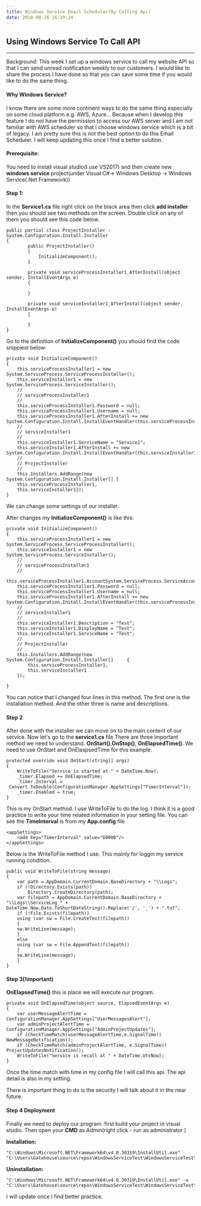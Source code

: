 ```yaml
---
title: Windows Service Email Schedular(By Calling Api)
date: 2018-08-26 16:29:24
---
```


## Using Windows Service To Call API

---

Background: This week I set up a windows service to call my website API so that I can send unread notification weekly to our customers. I would like to share the process I have done so that you can save some time if you would like to do the same thing.

#### Why Windows Service?

I know there are some more continent ways to do the same thing especially on some cloud platform e.g. AWS, Azure... Because when I develop this feature I do not have the permission to access our AWS server and I am not familiar with AWS scheduler so that I choose windows service which is a bit of  legacy. I am pretty sure this is not the best option to do this Email Scheduler. I will keep updating this once I find a better solution.

#### Prerequisite:

You need to install visual studio(I use VS2017) and then create new **windows service** project(under Visual C#-> Windows Desktop -> Windows Service(.Net Framework))

#### Step 1:

In the **Service1.cs** file right click on the black area then click **add installer** then you should see two methods on the screen. Double click on any of them you should see this code below.
```
public partial class ProjectInstaller : System.Configuration.Install.Installer
{
        public ProjectInstaller()
        {
            InitializeComponent();
        }
    
        private void serviceProcessInstaller1_AfterInstall(object sender, InstallEventArgs e)
        {
    
        }
    
        private void serviceInstaller1_AfterInstall(object sender, InstallEventArgs e)
        {
    
        }
}
```
Go to the definition of **InitializeComponent()** you should find the code snippiest below:

```
private void InitializeComponent()
{
    this.serviceProcessInstaller1 = new System.ServiceProcess.ServiceProcessInstaller();
    this.serviceInstaller1 = new System.ServiceProcess.ServiceInstaller();
    // 
    // serviceProcessInstaller1
    // 
    this.serviceProcessInstaller1.Password = null;
    this.serviceProcessInstaller1.Username = null;
    this.serviceProcessInstaller1.AfterInstall += new System.Configuration.Install.InstallEventHandler(this.serviceProcessInstaller1_AfterInstall);
    // 
    // serviceInstaller1
    // 
    this.serviceInstaller1.ServiceName = "Service1";
    this.serviceInstaller1.AfterInstall += new System.Configuration.Install.InstallEventHandler(this.serviceInstaller1_AfterInstall);
    // 
    // ProjectInstaller
    // 
    this.Installers.AddRange(new System.Configuration.Install.Installer[] {
    this.serviceProcessInstaller1,
    this.serviceInstaller1});
}
```

We can change some settings of our installer.

After changes my **InitializeComponent()** is like this:

```
private void InitializeComponent()
{
    this.serviceProcessInstaller1 = new 	          System.ServiceProcess.ServiceProcessInstaller();
    this.serviceInstaller1 = new System.ServiceProcess.ServiceInstaller();
    // 
    // serviceProcessInstaller1
    // 
    this.serviceProcessInstaller1.AccountSystem.ServiceProcess.ServiceAccount.LocalSystem;
    this.serviceProcessInstaller1.Password = null;
    this.serviceProcessInstaller1.Username = null;
    this.serviceProcessInstaller1.AfterInstall += new System.Configuration.Install.InstallEventHandler(this.serviceProcessInstaller1_AfterInstall);
    // 
    // serviceInstaller1
    // 
    this.serviceInstaller1.Description = "Test";
    this.serviceInstaller1.DisplayName = "Test";
    this.serviceInstaller1.ServiceName = "Test";
    // 
    // ProjectInstaller
    // 
    this.Installers.AddRange(new System.Configuration.Install.Installer[]     {
        this.serviceProcessInstaller1,
	    this.serviceInstaller1
    });

}
```
You can notice that I changed four lines in this method. The first one is the installation method. And the other three is name and descriptions.



#### Step 2

After done with the installer we can move on to the main content of our service. Now let's go to the **service1.cs** file
There are three important method we need to understand. **OnStart()**,**OnStop()**,
**OnElapsedTime()**. We need to use OnStart and OnElaspsedTime for this example.

```
protected override void OnStart(string[] args)
{
    WriteToFile("Service is started at " + DateTime.Now);
    _timer.Elapsed += OnElapsedTime;
    _timer.Interval =
 Convert.ToDouble(ConfigurationManager.AppSettings["TimerInterval"]); 
    _timer.Enabled = true;
}
```
This is my OnStart method. I use WriteToFile to do the log. I think it is a good practice to write your time related information in your setting file. You can see the **TimeInterval** is from my **App.config** file
```
<appSettings>
    <add key="TimerInterval" value="60000"/>
</appSettings>
```


Below is the WriteToFile method I use. This mainly for loggin my service running condition.

```
public void WriteToFile(string message)
{
    var path = AppDomain.CurrentDomain.BaseDirectory + "\\Logs";
    if (!Directory.Exists(path))
        Directory.CreateDirectory(path);
    var filepath = AppDomain.CurrentDomain.BaseDirectory + "\\Logs\\ServiceLog_" + DateTime.Now.Date.ToShortDateString().Replace('/', '_') + ".txt";
    if (!File.Exists(filepath))
    using (var sw = File.CreateText(filepath))
    {
    sw.WriteLine(message);
    }
    else
    using (var sw = File.AppendText(filepath))
    {
    sw.WriteLine(message);
    }
}
```

#### Step 3(!important)

**OnElapsedTime()** this is place we will execute our program.
```
private void OnElapsedTime(object source, ElapsedEventArgs e)
{
    var userMessageAlertTime = ConfigurationManager.AppSettings["UserMessagesAlert"];
    var adminProjectAlertTime = ConfigurationManager.AppSettings["AdminProjectUpdates"];
    if (CheckTimeMatch(userMessageAlertTime,e.SignalTime))
NewMessageNotification();
    if (CheckTimeMatch(adminProjectAlertTime, e.SignalTime))
ProjectUpdatesNotification();
    WriteToFile("Service is recall at " + DateTime.UtcNow);
}
```
Once the time match with time in my config file I will call this api. The api detail is also in my setting.

There is important thing to do is the security I will talk about it in the near future.



#### Step 4 Deployment

Finally we need to deploy our program. first build your project in visual studio. Then open your **CMD** as Admin(right click - run as administrator )

**Installation:**
```
"C:\Windows\Microsoft.NET\Framework64\v4.0.30319\InstallUtil.exe" "C:\Users\Gatehouse\source\repos\WindowsServiceTest\WindowsServiceTest\bin\Debug\WindowsServiceTest.exe"
```

**Uninstallation:**
```
"C:\Windows\Microsoft.NET\Framework64\v4.0.30319\InstallUtil.exe" -u  "C:\Users\Gatehouse\source\repos\WindowsServiceTest\WindowsServiceTest\bin\Debug\WindowsServiceTest.exe"
```

I will update once I find better practice.